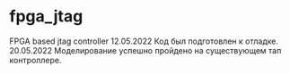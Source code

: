 # fpga_jtag
FPGA based jtag controller
12.05.2022
Код был подготовлен к отладке.
20.05.2022
Моделирование успешно пройдено на существующем тап контроллере.